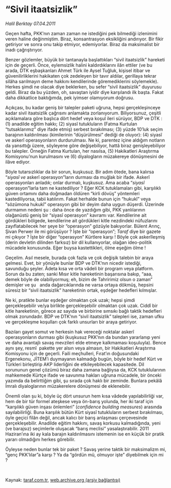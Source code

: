 # “Sivil itaatsizlik”

*Halil Berktay 07.04.2011*

<div class="yazi"><p>Geçen hafta, PKK’nın zaman zaman ne istediğini pek bilmediği izlenimini veren haline değinmiştim. Biraz, konsantrasyon eksikliğini andırıyor. Bir fikir getiriyor ve sonra onu takip etmiyor, edemiyorlar. Biraz da maksimalist bir inadı çağrıştırıyor.</p>
<p>Benzer gözlemler, büyük bir tantanayla başlattıkları “sivil itaatsizlik” hareketi için de geçerli. Önce, eylemsizlik halini kaldırdıklarını ilân ettiler (ve bu arada, DTK eşbaşkanları Ahmet Türk ile Aysel Tuğluk, kişisel itibar ve güvenilirliklerini hakikaten çok zedeleyen bir tavır aldılar, gerillaya tekrar silâha sarılmayın deme hakkını kendilerinde göremediklerini söylemekle). Herkes şimdi ne olacak diye beklerken, bu sefer “sivil itaatsizlik” duyurusu geldi. Biraz da bu yüzden, oh, savaştan iyidir diye karşılandı ilk başta. Fakat daha dikkatlice baktığımda, pek iyimser olamıyorum doğrusu. </p>
<p>Açıkçası, bu kadar geniş bir talepler paketi uğruna, hepsi gerçekleşinceye kadar sivil itaatsizlik çağrısını anlamakta zorlanıyorum. Biliyorsunuz, çeşitli açıklamalara göre başlıca dört hedef veya koşul ileri sürüyor, BDP ve DTK : (1) anadilde eğitim hakkı; (2) siyasî tutukluların (Fatma Kurtulan “tutsaklarımız” diye ifade etmiş) serbest bırakılması; (3) yüzde 10’luk seçim barajının kaldırılması (kimilerinin “düşürülmesi” dediği de oluyor): (4) siyasî ve askerî operasyonların durdurulması. Ne ki, parentez içine aldığım notların da yansıttığı üzere, söyleyene göre değişebiliyor, hattâ biraz genişleyebiliyor bu talepler. Örneğin Fatma Kurtulan, her nasılsa, (5) Hakikatleri Araştırma Komisyonu’nun kurulmasını ve (6) diyalogların müzakereye dönüşmesini de ilâve ediyor.</p>
<p>Böyle tutarsızlıklar da bir sorun, kuşkusuz. Bir adım ötede, bana kalırsa “<i>siyasî ve</i> askerî operasyon”ların durması da muğlak bir ifade. Askerî operasyonları anladık; onlar durmalı, kuşkusuz. Ama acaba “<i>siyasî</i> operasyon”larla tam ne kastediliyor ? Eğer KCK tutuklamaları gibi, karşılıklı güven ortamını daha doğmadan öldüren “kirli dövüş” yöntemleri kastediliyorsa, tabii katılırım. Fakat herhalde bunun için “hukukî” veya “sözümona hukukî” operasyon gibi bir deyim daha uygun düşerdi. Üzerinde durmamın nedeni şu : daha önce de yazdığım gibi, PKK yanlılarının olağanüstü geniş bir “siyasî operasyon” kavramı var. Kendilerine ait gördükleri bölgede, kendilerine ait gördükleri kitle nezdindeki nüfuzlarını zayıflatabilecek her şeye bir “operasyon” gözüyle bakıyorlar. Bülent Arınç, Şivan Perwer ile mi görüşüyor ? İşte bir “operasyon”; <i>Taraf</i> diye bir gazete mi çıkıyor ? İşte bir diğer “operasyon” Kürtlere karşı ! Böyle çok askerîleşmiş (derin devletin dilinden farksız) bir dil kullanıyorlar, olağan ideo-politik mücadele konusunda. Eğer buysa kastettikleri, ölme eşeğim ölme !   </p>
<p>Geçelim. Asıl mesele, burada çok fazla ve çok değişik talebin bir araya gelmesi. Evet, bir yönüyle bunlar BDP ve DTK’nın nicedir istediği,  savunduğu şeyler. Âdeta kısa ve orta vâdeli bir program veya platform. Sorun da bu zaten; sanki Mısır kitle hareketinin başarısına bakıp, “aaa, demek böyle de olabiliyormuş; eh, bizim de Tahririmiz olsun o zaman” demişler   ve şu   anda dağarcıklarında ne varsa ortaya dökmüş, hepsini süresiz bir “sivil itaatsizlik” hareketinin ortak, eşdeğer hedefleri kılmışlar.</p>
<p>Ne ki, pratikte bunlar eşdeğer olmaktan çok uzak; hepsi şimdi gerçekleşebilir ve/ya birlikte gerçekleşebilir olmaktan çok uzak. Ciddî bir kitle hareketinin, görece az sayıda ve birbirine sımsıkı bağlı taktik hedefleri olmak zorundadır. BDP ve DTK’nın “sivil itaatsizlik” talepleri ise, zaman ufku ve gerçekleşme koşulları çok farklı unsurları bir araya getiriyor.   </p>
<p>Bazıları gayet somut ve herkesin hak vereceği noktalar   askerî operasyonların durması gibi (kuşkusuz PKK’nın da bundan yararlanıp yeni ve daha avantajlı savaş mevzileri elde etmeye kalkmaması koşuluyla). Bence aynı şey, resmî  pakette yer alsın veya almasın, bir Hakikatleri Araştırma Komisyonu için de geçerli. Faili meçhulleri, Fırat’ın doğusundaki Ergenekonu, JİTEM’i duymayanın kalmadığı bugün, böyle bir hedef Kürt ve Türkleri birleştirip AKP liderliğini de etkileyebilecek kapasitede. Dil sorununun genel çözümü biraz daha zamana bağlıysa da, KCK tutuklularının mahkemede Kürtçe ifade ve savunma hakları uğruna mücadele, bir önceki yazımda da belirttiğim gibi, şu sırada çok haklı bir zeminde. Bunlara pekâlâ İmralı diyaloglarının müzakerelere dönüşmesi de eklenebilir. </p>
<p>Önemli olan şu ki, böyle üç dört unsurun hem kısa vâdede yapılabilirliği var, hem de bir tür formel ateşkese veya ön-barış yolunda, her iki taraf için “karşılıklı güven inşası önlemleri” (<i>confidence building measures</i>) arasında sayılabilirliği. Buna karşılık bütün Kürt siyasî tutukluların serbest bırakılması, öyle geçici filân değil, ancak kalıcı bir barış anlaşması çerçevesinde gerçekleşebilir. Anadilde eğitim hakkını, savaş korkusu kalmadığında, yeni (ve barajsız) seçimlerle oluşacak “barış meclisi” yasalaştırabilir. 2011 Haziran’ına iki ay kala barajın kaldırılmasını istemenin ise en küçük bir pratik yararı olmadığını herkes görebilir.</p>
<p>Öyleyse neden bunlar tek bir paket ? Savaş yerine taktik bir maksimalizm mi, “genç PKK’lılar”a karşı ? Ya da “gördün mü, olmuyor işte” diyebilmek için mi ? </p>
<p><b> </b></p>
</div>

Kaynak: [taraf.com.tr](http://www.taraf.com.tr/halil-berktay/makale-sivil-itaatsizlik.htm), [web.archive.org (arşiv bağlantısı)](http://web.archive.org/web/20131022031618/http://www.taraf.com.tr/halil-berktay/makale-sivil-itaatsizlik.htm)
